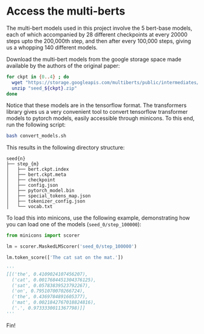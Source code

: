 # Access the multi-berts

The multi-bert models used in this project involve the 5 bert-base models, each of which accompanied by 28 different checkpoints at every 20000 steps upto the 200,000th step, and then after every 100,000 steps, giving us a whopping 140 different models.

Download the multi-bert models from the google storage space made available by the authors of the original paper:

```bash
for ckpt in {0..4} ; do
  wget "https://storage.googleapis.com/multiberts/public/intermediates/seed_${ckpt}.zip"
  unzip "seed_${ckpt}.zip"
done
```

Notice that these models are in the tensorflow format. The transformers library gives us a very convenient tool to convert tensorflow transformer models to pytorch models, easily accessible through minicons. To this end, run the following script:

```bash
bash convert_models.sh
```

This results in the following directory structure:

```
seed{n}
├── step_{m}
│   ├── bert.ckpt.index
│   ├── bert.ckpt.meta
│   ├── checkpoint
│   ├── config.json
│   ├── pytorch_model.bin
│   ├── special_tokens_map.json
│   ├── tokenizer_config.json
│   └── vocab.txt
```

To load this into minicons, use the following example, demonstrating how you can load one of the models (`seed_0/step_100000`):

```python
from minicons import scorer

lm = scorer.MaskedLMScorer('seed_0/step_100000')

lm.token_score(['The cat sat on the mat.'])

'''
[[('the', 0.4109024107456207),
  ('cat', 0.0017684451304376125),
  ('sat', 0.05783839523792267),
  ('on', 0.7951070070266724),
  ('the', 0.4369784891605377),
  ('mat', 0.0021842767018824816),
  ('.', 0.9733330011367798)]]
'''

```

Fin!


